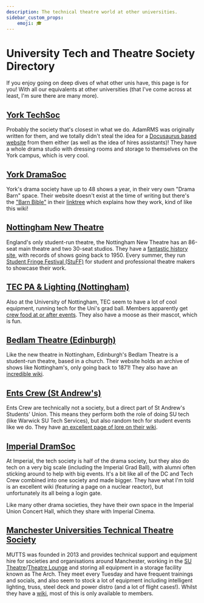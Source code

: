 ```yaml
---
description: The technical theatre world at other universities.
sidebar_custom_props:
    emoji: 🎓
---
```

# University Tech and Theatre Society Directory

If you enjoy going on deep dives of what other unis have, this page is for you! With all our equivalents at other
universities (that I've come across at least, I'm sure there are many more).

## [York TechSoc](https://yorktechsoc.org/)

Probably the society that's closest in what we do. AdamRMS was originally written for them, and we totally didn't steal
the idea for a [Docusaurus based website](https://yorktechsoc.org/docs/category/where-we-work) from them either
(as well as the idea of hires assistants)! They have a whole drama studio with dressing rooms and storage to themselves
on the York campus, which is very cool.

## [York DramaSoc](https://www.yorkdramasoc.com/)

York's drama society have up to 48 shows a year, in their very own "Drama Barn" space. Their website doesn't exist at
the time of writing but there's the
["Barn Bible"](https://docs.google.com/document/d/1O3b3ZFxVWKakrXMquYUU2sQv9_lJz9XNJIYo6r1l-Rk/edit?usp=sharing) in
their [linktree](https://linktr.ee/uoydramasoc) which explains how they work, kind of like this wiki!

## [Nottingham New Theatre](https://newtheatre.org.uk/)

England's only student-run theatre, the Nottingham New Theatre has an 86-seat main theatre and two 30-seat studios. They
have a [fantastic history site](https://history.newtheatre.org.uk/), with records of shows going back to 1950. Every
summer, they run [Student Fringe Festival (StuFF)](https://newtheatre.org.uk/stuff/) for student and professional
theatre makers to showcase their work.

## [TEC PA & Lighting (Nottingham)](https://www.nottinghamtec.co.uk/)

Also at the University of Nottingham, TEC seem to have a lot of cool equipment, running tech for the Uni's grad ball.
Members apparently get [crew food at or after events](https://join.nottinghamtec.co.uk/). They also have a moose as
their mascot, which is fun.

## [Bedlam Theatre (Edinburgh)](https://www.bedlamtheatre.co.uk/)

Like the new theatre in Nottingham, Edinburgh's Bedlam Theatre is a student-run theatre, based in a church. Their
website holds an archive of shows like Nottingham's, only going back to 1871! They also have an
[incredible wiki](https://wiki.bedlamtheatre.co.uk/).

## [Ents Crew (St Andrew's)](https://entscrew.net/)

Ents Crew are technically not a society, but a direct part of St Andrew's Students' Union. This means they perform both
the role of doing SU tech (like Warwick SU Tech Services), but also random tech for student events like we do. They have
[an excellent page of lore on their wiki](https://wiki.entscrew.net/doku.php?id=ents:lore:book).

## [Imperial DramSoc](https://dramsoc.org/)

At Imperial, the tech society is half of the drama society, but they also do tech on a very big scale (including the
Imperial Grad Ball), with alumni often sticking around to help with big events. It's a bit like all of the DC and Tech
Crew combined into one society and made bigger. They have what I'm told is an excellent wiki (featuring a page on a
nuclear reactor), but unfortunately its all being a login gate.

Like many other drama societies, they have their own space in the Imperial Union Concert Hall, which they share with
Imperial Cinema.

## [Manchester Universities Technical Theatre Society](https://mutts.org.uk/)

MUTTS was founded in 2013 and provides technical support and equipment hire for societies and organisations around
Manchester, working in the
[SU Theatre](https://manchesterstudentsunion.com/room-booking/theatre)/[Theatre Lounge](https://manchesterstudentsunion.com/room-booking/theatre-lounge)
and storing all equipment in a storage facility known as The Arch. They meet every Tuesday and have frequent trainings
and socials, and also seem to stock a lot of equipment including intelligent lighting, truss, steel deck and power
distro (and a lot of flight cases!). Whilst they have a [wiki](https://wiki.mutts.org.uk), most of this is only 
available to members.
